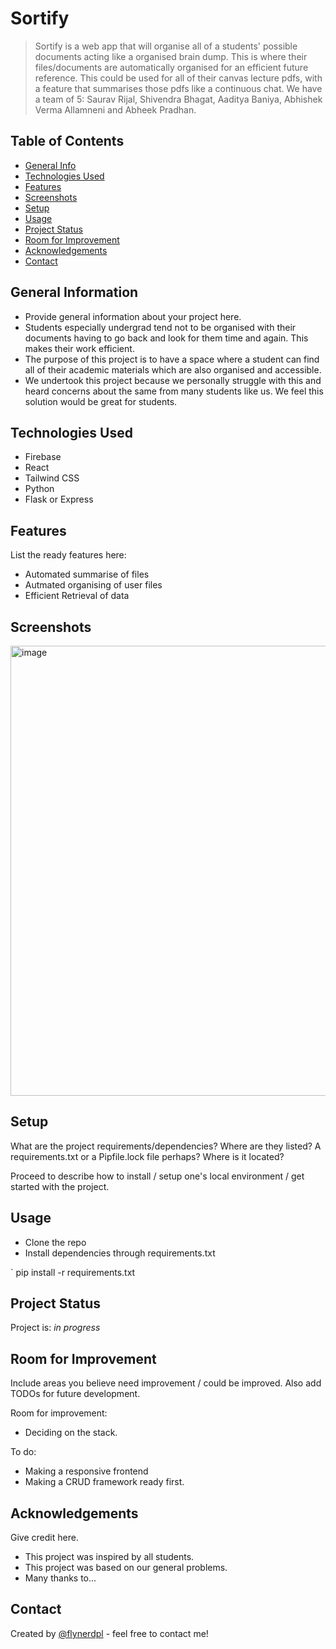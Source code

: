 # Sortify
> Sortify is a web app that will organise all of a students' possible documents acting like a organised brain dump. This is where their files/documents are automatically organised for an efficient future reference. This could be used for all of their canvas lecture pdfs, with a feature that summarises those pdfs like a 
continuous chat. We have a team of 5: Saurav Rijal, Shivendra Bhagat, Aaditya Baniya, Abhishek Verma Allamneni and Abheek Pradhan.


## Table of Contents
* [General Info](#general-information)
* [Technologies Used](#technologies-used)
* [Features](#features)
* [Screenshots](#screenshots)
* [Setup](#setup)
* [Usage](#usage)
* [Project Status](#project-status)
* [Room for Improvement](#room-for-improvement)
* [Acknowledgements](#acknowledgements)
* [Contact](#contact)
<!-- * [License](#license) -->


## General Information
- Provide general information about your project here.
- Students especially undergrad tend not to be organised with their documents having to go back and look for them time and again. This makes their work efficient. 
- The purpose of this project is to have a space where a student can find all of their academic materials which are also organised and accessible. 
- We undertook this project because we personally struggle with this and heard concerns about the same from many students like us. We feel this solution would be great for students.
<!-- You don't have to answer all the questions - just the ones relevant to your project. -->


## Technologies Used
- Firebase
- React
- Tailwind CSS
- Python
- Flask or Express


## Features
List the ready features here:
- Automated summarise of files
- Autmated organising of user files
- Efficient Retrieval of data


## Screenshots

<img width="720" height="720" alt="image" src="https://github.com/user-attachments/assets/2b861aa4-6b60-411c-9e16-0b951b638bee" />



## Setup
What are the project requirements/dependencies? Where are they listed? A requirements.txt or a Pipfile.lock file perhaps? Where is it located?

Proceed to describe how to install / setup one's local environment / get started with the project.


## Usage
- Clone the repo
- Install dependencies through requirements.txt

`
    pip install -r requirements.txt


## Project Status
Project is: _in progress_


## Room for Improvement
Include areas you believe need improvement / could be improved. Also add TODOs for future development.

Room for improvement:
- Deciding on the stack.

To do:
- Making a responsive frontend
- Making a CRUD framework ready first.


## Acknowledgements
Give credit here.
- This project was inspired by all students.
- This project was based on our general problems.
- Many thanks to...


## Contact
Created by [@flynerdpl](https://www.flynerd.pl/) - feel free to contact me!


<!-- Optional -->
<!-- ## License -->
<!-- This project is open source and available under the [... License](). -->

<!-- You don't have to include all sections - just the one's relevant to your project -->
